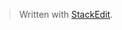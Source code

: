 


> Written with [StackEdit](https://stackedit.io/).
<!--stackedit_data:
eyJoaXN0b3J5IjpbMjEwMjE3MjUzNV19
-->